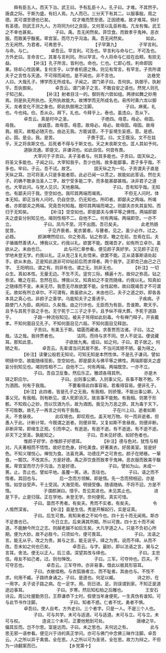 <!-- { "loadSidebar": true } -->
　　舜有臣五人。而天下治。武王曰。予有乱臣十人。孔子曰。才难。不其然乎。唐虞之际。于斯为盛。有妇人焉。九人而已。三分天下有其二。以服事殷。周之德。其可谓至德也已矣。
　　
　　叹才难而赞至德。正因德难。故才难耳。倘纣有圣德。则武王幷九人。方将同为纣之良臣。又何至以乱臣称哉。亢龙有悔。武王之不幸也甚矣。
　　
　　子曰。禹。吾无闲然矣。菲饮食。而致孝乎鬼神。恶衣服。而致美乎黻冕。卑宫室。而尽力乎沟洫。禹。吾无闲然矣。
　　
　　如此。方无闲然。为君者。可弗思乎。
　　
　　
　　【子罕第九】
　　
　　子罕言利。与命。与仁。
　　
　　卓吾云。罕言利。可及也。罕言利与命与仁。不可及也。方外史曰。言命言仁。其害与言利同。所以罕言。今人将命与仁挂在齿颊。有损无益。
　　
　　【补注】孔子所言。皆利也。命也。仁也。仁即心性。利命即因果。除却心性因果。复何言乎。以学者机感之殊。则见有常言。有罕言。子贡所谓夫子之言性与天道。不可得而闻也。是不闻也。非不言也。
　　
　　
　　达巷党人曰。大哉孔子。博学而无所成名。子闻之。谓门弟子曰。吾何执。执御乎。执射乎。吾执御矣。
　　
　　卓吾云。谓门弟子之言。不敢自安之语也。然党人则孔子知己矣。
　　
　　【补注】射者目注一的。御则有六辔如组。两骖如舞之妙用焉。则是执无所执也。无所执故能大。故博学而无所成名也。易传时乘六龙以御天。龙者变化不测之象也。即此执御用之注脚。
　　
　　
　　子曰。麻冕。礼也。今也纯。俭。吾从众。拜下。礼也。今拜乎上。泰也。虽违众。吾从下。
　　
　　卓吾云。真是时中之圣。
　　
　　
　　子绝四。毋意。毋必。毋固。毋我。
　　
　　由诚意。故毋意。毋意。故毋必。毋必。故毋固。毋固。故毋我。细灭。故粗必随灭也。由达无我。方能诚意。不于妄境生妄惑。意。是惑。必。固。是业。我。是苦。
　　
　　
　　子畏于匡。曰。文王既没。文不在兹乎。天之将丧斯文也。后死者不得与于斯文也。天之未丧斯文也。匡人其如予何。
　　
　　道脉流通。即是文。非谦词也。如此自信。何尝有畏。
　　
　　
　　大宰问于子贡曰。夫子圣者与。何其多能也。子贡曰。固天纵之。将圣又多能也。子闻之曰。大宰知我乎。吾少也贱。故多能鄙事。君子多乎哉。不多也。牢曰。子云。吾不试。故艺。
　　
　　固天纵之为一句。子贡谓夫子直是天纵之耳。岂可将圣人只是多能者耶。此必已闻一以贯之。故能如此答话。然在夫子。的确不敢承当圣人二字。故宁受多能二字。而多能甚鄙甚贱。决非君子之道也。大宰此问。与党人见识。天地悬隔。
　　
　　
　　子曰。吾有知乎哉。无知也。有鄙夫问于我。空空如也。我叩其两端而竭焉。
　　
　　不但无人问时。体本无知。即正当有人问时。仍自空空。仍无知也。所叩者。即鄙夫之两端。所竭者。亦即鄙夫之两端。究竟吾何知哉。既叩其两端而竭之。则鄙夫亦失其妄知。而归于无知矣。
　　
　　【补注】空空如也。即是鄙夫与佛平等之佛性。两端即鄙夫之虚妄分别知见也。竭则性相不二。自他不二。何有两端。两端即空。一亦不立。
　　
　　
　　子曰。凤鸟不至。河不出图。吾已矣夫。
　　
　　此老热肠犹昔。
　　
　　
　　子见齐衰者。冕衣裳者。与瞽者。见之。虽少必作。过之。必趋。
　　
　　颜渊喟然叹曰。仰之弥高。钻之弥坚。瞻之在前。忽焉在后。夫子循循然善诱人。博我以文。约我以礼。欲罢不能。既竭吾才。如有所立卓尔。虽欲从之。末由也已。
　　
　　此与问仁章参看。便见颜子真好学。又见颜子正在学地未登无学。约我以礼。正从克己复礼处悟来。欲罢不能。正从请事斯语处起手。欲从末由。正是知此道非可仰钻前后而求得者。两个我字。正即克己由己之己字。　王阳明曰。谓之有。则非有也。谓之无。则非无也。
　　
　　【补注】一切众生。真如本性。无量无边。不生不灭。竖穷三际。横遍十方。故仰之弥高。钻之弥坚。瞻之在前。忽然在后。博我以文。知真如之不变而随缘。约我以礼。知真如之随缘而不变。未来无尽。我愿无尽故欲罢不能。全性起修。故曰既竭吾才不可谓无。故如有所立卓尔。不可谓有。故虽欲从之。末由也已。夫子之道之妙。即各各本具之真心也。非颜子之善学。乌能知夫子之善诱乎。
　　
　　
　　子疾病。子路使门人为臣。病闲曰。久矣哉。由之行诈也。无臣而为有臣。吾谁欺。欺天乎。且予与其死于臣之手也。无宁死于二三子之手乎。且予纵不得大葬。予死于道路乎。
　　
　　子路一种流俗知见。被夫子骂得如此刻毒。今有禅门释子。开丧戴孝。不知何面目见孔子。不知何面目见六祖。不知何面目见释迦。
　　
　　
　　子贡曰。有美玉于斯。韫匮而藏诸。求善贾而沽诸。子曰。沽之哉。沽之哉。我待贾者也。
　　
　　沽同。而待与求不同。世人不说沽。便说藏耳。那知此意。
　　
　　
　　子欲居九夷。或曰。如之何。子曰。君子居之。何陋之有。
　　
　　卓吾云。先辈谓当问其居不居。不当问其陋不陋。最为得之。
　　
　　【补注】读肇公般若无知论。可知无知是本然性体。不是孔子谦词。譬如明镜中空。故能随缘现影。空空如也。即是鄙夫与佛平等之佛性。两端即鄙夫之虚妄分别知见也。竭则性相不二。自他不二。何有两端。两端既空。一亦不立。
　　
　　
　　子曰。吾自卫反鲁。然后乐正。雅颂各得其所。
　　
　　亦是木铎之职应尔。
　　
　　
　　子曰。出则事公卿。入则事父兄。丧事不敢不勉。不为酒困。何有于我哉。
　　
　　不要看得此四事容易。若看得容易。便非孔子。
　　
　　【补注】此四者。皆是孔子之无我。有我相。则骄慢。不能出事公卿。入事父兄。有我相。则有断见。谓人死即消灭。故丧事不能勉。有我相。则累于形骸。不知观心之妙。而以饮酒为乐。故为酒困。我见为万恶之原。其为毒于天下。不可胜数。故孔子一再言之何有于我哉。
　　
　　
　　子在川上曰。逝者如斯夫。不舍昼夜。
　　
　　此叹境也。即叹观也。盖天地万物。何一而非逝者。但愚人于此。计断计常。今既谓之逝者。则便非常。又复如斯不舍昼夜。则便非断。非断非常。即缘生正观。引而申之。有逝逝。有逝不逝。有不逝逝。有不逝不逝。非天下之至圣。孰能知之。
　　
　　
　　子曰。吾未见好德。如好色者也。
　　
　　惟颜子好学。亦惟颜子好德耳。
　　
　　【补注】德与色对。犹性与相对。凡夫著相而不悟性。故好恋色身。好吃美食。好著美衣。好居美室。皆是好色。不知义理悦心。禅悦为食。法喜充满。功德庄严之可贵也。颜子在陋巷。一箪食。一瓢饮。不改其乐。方是好德。禹之菲饮食而致孝乎鬼神。恶衣服而致美乎黻冕。卑宫室而尽力乎沟洫。方是好德。
　　
　　
　　子曰。譬如为山。未成一篑。止。吾止也。譬如平地。虽覆一篑。进。吾往也。
　　
　　子曰。语之而不惰者。其回也与。
　　
　　后一念而方领解。即是惰。先一念而预相迎。亦是惰。如空谷受声。干土受润。大海受雨。明镜受像。随语随纳。不将不迎。方是不惰。
　　
　　
　　子谓颜渊曰。惜乎。吾见其进也。未见其止也。
　　
　　进是下手。止是归宿。正在学地。未登无学。奈何便死。真实可惜。
　　
　　
　　子曰。苗而不秀者。有矣夫。秀而不实者。有矣夫。
　　
　　令人惕然深省。
　　
　　【补注】苗是生信。秀是开解起行。实是证真。
　　
　　
　　子曰。后生可畏。焉知来者之不如今也。四十五十而无闻焉。斯亦不足畏也已。
　　
　　今日立志。后来满其所期。所以可畏。四十五十而不闻道。不能酬今所立之志。则越老越不如后生矣。大凡学道之人。只是不负初心所期。便为大妙。故不必胜今。只须如今。便可畏耳。
　　
　　
　　子曰。法语之言。能无从乎。改之为贵。巽与之言。能无说乎。绎之为贵。说而不绎。从而不改。吾末如之何也已矣。
　　
　　卓吾云。与字。最妙。即以法语之言。巽与之言耳。舍法。便无以正人。后三语。深望其改与绎也。
　　
　　
　　子曰。主忠信。毋友不如己者。过。则勿惮改。
　　
　　子曰。三军。可夺帅也。匹夫。不可夺志也。
　　
　　卓吾云。三军夺帅。亦非易事。借此以极其形容耳。
　　
　　
　　子曰。衣敝缊袍。与衣狐貉者立。而不耻者。其由也与。不忮不求。何用不臧。子路终身诵之。子曰。是道也。何足以臧。
　　
　　诗之妙。在一用字。夫子说子路之病。在一足字。用。则日进。足。则误谓到家。不知正是道途边事耳。
　　
　　
　　子曰。岁寒。然后知松柏之后雕也。
　　
　　王安石诗云。周公吐握勤劳日。王莽谦恭下士时。假使当年身便死。一生真伪有谁知。可与此节书作注脚。
　　
　　
　　子曰。知者不惑。仁者不忧。勇者不惧。
　　
　　卓吾曰。使人自考。方外史曰。三个者字。只是一人。不是三个人也。
　　
　　
　　子曰。可与共学。未可与适道。可与适道。未可与立。可与立。未可与权。
　　
　　连说三个未可。正要他勉到可处。
　　
　　
　　唐棣之华。偏其反而。岂不尔思。室是远而。子曰。未之思也。夫何远之有。
　　
　　此与思无邪一语参看。便见兴于诗的真正学问。亦可与佛门中念佛三昧作注脚。卓吾云。人之所以异于禽兽。全在思。人之所以可为圣贤。全在思。故力为辩之。不但为一诗翻案而已。
　　
　　
　　【乡党第十】
　　
